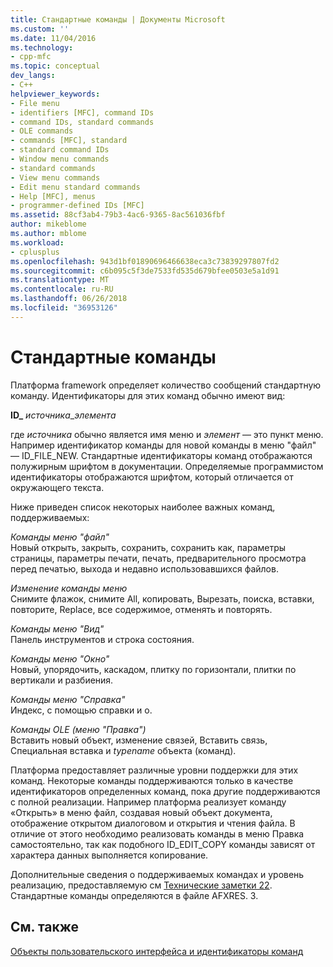 ```yaml
---
title: Стандартные команды | Документы Microsoft
ms.custom: ''
ms.date: 11/04/2016
ms.technology:
- cpp-mfc
ms.topic: conceptual
dev_langs:
- C++
helpviewer_keywords:
- File menu
- identifiers [MFC], command IDs
- command IDs, standard commands
- OLE commands
- commands [MFC], standard
- standard command IDs
- Window menu commands
- standard commands
- View menu commands
- Edit menu standard commands
- Help [MFC], menus
- programmer-defined IDs [MFC]
ms.assetid: 88cf3ab4-79b3-4ac6-9365-8ac561036fbf
author: mikeblome
ms.author: mblome
ms.workload:
- cplusplus
ms.openlocfilehash: 943d1bf01890696466638eca3c73839297807fd2
ms.sourcegitcommit: c6b095c5f3de7533fd535d679bfee0503e5a1d91
ms.translationtype: MT
ms.contentlocale: ru-RU
ms.lasthandoff: 06/26/2018
ms.locfileid: "36953126"
---
```

# <a name="standard-commands"></a>Стандартные команды
Платформа framework определяет количество сообщений стандартную команду. Идентификаторы для этих команд обычно имеют вид:  
  
 **ID_** *источника*_*элемента*  
  
 где *источника* обычно является имя меню и *элемент* — это пункт меню. Например идентификатор команды для новой команды в меню "файл" — ID_FILE_NEW. Стандартные идентификаторы команд отображаются полужирным шрифтом в документации. Определяемые программистом идентификаторы отображаются шрифтом, который отличается от окружающего текста.  
  
 Ниже приведен список некоторых наиболее важных команд, поддерживаемых:  
  
 *Команды меню "файл"*  
 Новый открыть, закрыть, сохранить, сохранить как, параметры страницы, параметры печати, печать, предварительного просмотра перед печатью, выхода и недавно использовавшихся файлов.  
  
 *Изменение команды меню*  
 Снимите флажок, снимите All, копировать, Вырезать, поиска, вставки, повторите, Replace, все содержимое, отменять и повторять.  
  
 *Команды меню "Вид"*  
 Панель инструментов и строка состояния.  
  
 *Команды меню "Окно"*  
 Новый, упорядочить, каскадом, плитку по горизонтали, плитки по вертикали и разбиения.  
  
 *Команды меню "Справка"*  
 Индекс, с помощью справки и о.  
  
 *Команды OLE (меню "Правка")*  
 Вставить новый объект, изменение связей, Вставить связь, Специальная вставка и *typename* объекта (команд).  
  
 Платформа предоставляет различные уровни поддержки для этих команд. Некоторые команды поддерживаются только в качестве идентификаторов определенных команд, пока другие поддерживаются с полной реализации. Например платформа реализует команду «Открыть» в меню файл, создавая новый объект документа, отображение открытом диалоговом и открытия и чтения файла. В отличие от этого необходимо реализовать команды в меню Правка самостоятельно, так как подобного ID_EDIT_COPY команды зависят от характера данных выполняется копирование.  
  
 Дополнительные сведения о поддерживаемых командах и уровень реализацию, предоставляемую см [Технические заметки 22](../mfc/tn022-standard-commands-implementation.md). Стандартные команды определяются в файле AFXRES. З.  
  
## <a name="see-also"></a>См. также  
 [Объекты пользовательского интерфейса и идентификаторы команд](../mfc/user-interface-objects-and-command-ids.md)

